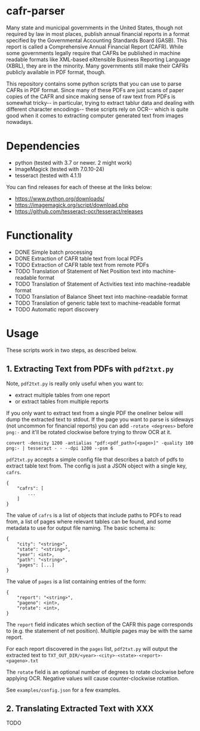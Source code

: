 # cafr-parser

Many state and municipal governments in the United States, though not required
by law in most places, publish annual financial reports in a format specified by
the Governmental Accounting Standards Board (GASB). This report is called a
Comprehensive Annual Financial Report (CAFR). While some governments legally
require that CAFRs be published in machine readable formats like XML-based
eXtensible Business Reporting Language (XBRL), they are in the minority. Many
governments still make their CAFRs publicly available in PDF format, though.

This repository contains some python scripts that you can use to parse CAFRs in
PDF format. Since many of these PDFs are just scans of paper copies of the CAFR
and since making sense of raw text from PDFs is somewhat tricky-- in
particular, trying to extract tablur data and dealing with different character
encodings-- these scripts rely on OCR-- which is quite good when it comes to
extracting computer generated text from images nowadays.

# Dependencies

* python (tested with 3.7 or newer. 2 might work)
* ImageMagick (tested with 7.0.10-24)
* tesseract (tested with 4.1.1)

You can find releases for each of theese at the links below:

* https://www.python.org/downloads/
* https://imagemagick.org/script/download.php
* https://github.com/tesseract-ocr/tesseract/releases

# Functionality

* DONE Simple batch processing
* DONE Extraction of CAFR table text from local PDFs
* TODO Extraction of CAFR table text from remote PDFs
* TODO Translation of Statement of Net Position text into machine-readable format
* TODO Translation of Statement of Activities text into machine-readable format
* TODO Translation of Balance Sheet text into machine-readable format
* TODO Translation of generic table text to machine-readable format
* TODO Automatic report discovery

# Usage

These scripts work in two steps, as described below.

## 1. Extracting Text from PDFs with `pdf2txt.py`

Note, `pdf2txt.py` is really only useful when you want to:
* extract multiple tables from one report
* or extract tables from multiple reports

If you only want to extract text from a single PDF the oneliner below will dump
the extracted text to stdout. If the page you want to parse is sideways (not
uncommon for financial reports) you can add `-rotate <degrees>` before `png:-`
and it'll be rotated clockwise before trying to throw OCR at it.

```
convert -density 1200 -antialias "pdf:<pdf_path>[<page>]" -quality 100 png:- | tesseract - - --dpi 1200 --psm 6
```

`pdf2txt.py` accepts a simple config file that describes a batch of pdfs to
extract table text from. The config is just a JSON object with a single key,
`cafrs`.
```
{
	"cafrs": [
		...
	]
}
```

The value of `cafrs` is a list of objects that include paths to PDFs to read
from, a list of pages where relevant tables can be found, and some metadata to
use for output file naming. The basic schema is:
```
{
	"city": "<string>",
	"state": "<string>",
	"year": <int>,
	"path": "<string>",
	"pages": [...]
}
```

The value of `pages` is a list containing entries of the form:
```
{
	"report": "<string>",
	"pageno": <int>,
	"rotate": <int>,
}
```

The `report` field indicates which section of the CAFR this page corresponds to
(e.g. the statement of net position). Multiple pages may be with the same
report.

For each report discovered in the `pages` list, `pdf2txt.py` will output the
extracted text to `TXT_OUT_DIR/<year>-<city>-<state>-<report>-<pageno>.txt`

The `rotate` field is an optional number of degrees to rotate clockwise before
applying OCR. Negative values will cause counter-clockwise rotattion.

See `examples/config.json` for a few examples.

## 2. Translating Extracted Text with XXX

TODO
